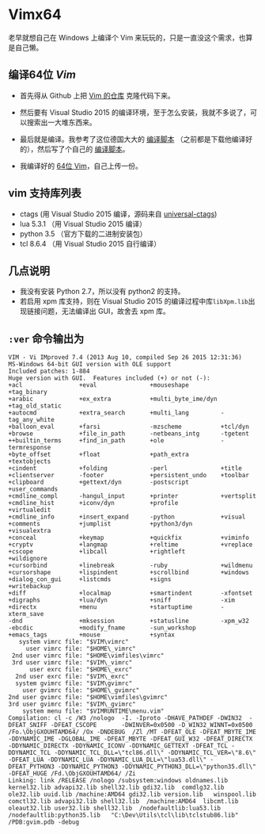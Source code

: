 # Vimx64
老早就想自己在 Windows 上编译个 Vim 来玩玩的，只是一直没这个需求，也算是自己懒。

## 编译64位 *Vim*
+ 首先得从 Github 上把 [Vim 的仓库][1] 克隆代码下来。

+ 然后要有 Visual Studio 2015 的编译环境，至于怎么安装，我就不多说了，可以搜索出一大堆东西来。

+ 最后就是编译。我参考了这位德国大大的 [编译脚本][2] （之前都是下载他编译好的），然后写了个自己的 [编译脚本](build.bat)。

+ 我编译好的 [64位 Vim](vim.7z)，自己上传一份。

## vim 支持库列表
+ ctags (用 Visual Studio 2015 编译，源码来自 [universal-ctags][3])
+ lua 5.3.1 （用 Visual Studio 2015 编译）
+ python 3.5 （官方下载的二进制安装包）
+ tcl 8.6.4 （用 Visual Studio 2015 自行编译）

## 几点说明
+ 我没有安装 Python 2.7，所以没有 python2 的支持。
+ 若启用 xpm 库支持，则在 Visual Studio 2015 的编译过程中库`libXpm.lib`出现链接问题，无法编译出 GUI，故舍去 xpm 库。

## `:ver` 命令输出为

```
VIM - Vi IMproved 7.4 (2013 Aug 10, compiled Sep 26 2015 12:31:36)
MS-Windows 64-bit GUI version with OLE support
Included patches: 1-884
Huge version with GUI.  Features included (+) or not (-):
+acl                +eval               +mouseshape         +tag_binary
+arabic             +ex_extra           +multi_byte_ime/dyn +tag_old_static
+autocmd            +extra_search       +multi_lang         -tag_any_white
+balloon_eval       +farsi              -mzscheme           +tcl/dyn
+browse             +file_in_path       -netbeans_intg      -tgetent
++builtin_terms     +find_in_path       +ole                -termresponse
+byte_offset        +float              +path_extra         +textobjects
+cindent            +folding            -perl               +title
+clientserver       -footer             +persistent_undo    +toolbar
+clipboard          +gettext/dyn        -postscript         +user_commands
+cmdline_compl      -hangul_input       +printer            +vertsplit
+cmdline_hist       +iconv/dyn          +profile            +virtualedit
+cmdline_info       +insert_expand      -python             +visual
+comments           +jumplist           +python3/dyn        +visualextra
+conceal            +keymap             +quickfix           +viminfo
+cryptv             +langmap            +reltime            +vreplace
+cscope             +libcall            +rightleft          +wildignore
+cursorbind         +linebreak          -ruby               +wildmenu
+cursorshape        +lispindent         +scrollbind         +windows
+dialog_con_gui     +listcmds           +signs              +writebackup
+diff               +localmap           +smartindent        -xfontset
+digraphs           +lua/dyn            +sniff              -xim
+directx            +menu               +startuptime        -xterm_save
-dnd                +mksession          +statusline         -xpm_w32
-ebcdic             +modify_fname       -sun_workshop       
+emacs_tags         +mouse              +syntax             
   system vimrc file: "$VIM\vimrc"
     user vimrc file: "$HOME\_vimrc"
 2nd user vimrc file: "$HOME\vimfiles\vimrc"
 3rd user vimrc file: "$VIM\_vimrc"
      user exrc file: "$HOME\_exrc"
  2nd user exrc file: "$VIM\_exrc"
  system gvimrc file: "$VIM\gvimrc"
    user gvimrc file: "$HOME\_gvimrc"
2nd user gvimrc file: "$HOME\vimfiles\gvimrc"
3rd user gvimrc file: "$VIM\_gvimrc"
    system menu file: "$VIMRUNTIME\menu.vim"
Compilation: cl -c /W3 /nologo  -I. -Iproto -DHAVE_PATHDEF -DWIN32  -DFEAT_SNIFF -DFEAT_CSCOPE       -DWINVER=0x0500 -D_WIN32_WINNT=0x0500  /Fo.\ObjGXOUHTAMD64/ /Ox -DNDEBUG  /Zl /MT -DFEAT_OLE -DFEAT_MBYTE_IME -DDYNAMIC_IME -DGLOBAL_IME -DFEAT_MBYTE -DFEAT_GUI_W32 -DFEAT_DIRECTX -DDYNAMIC_DIRECTX -DDYNAMIC_ICONV -DDYNAMIC_GETTEXT -DFEAT_TCL -DDYNAMIC_TCL -DDYNAMIC_TCL_DLL=\"tcl86.dll\" -DDYNAMIC_TCL_VER=\"8.6\" -DFEAT_LUA -DDYNAMIC_LUA -DDYNAMIC_LUA_DLL=\"lua53.dll\" -DFEAT_PYTHON3 -DDYNAMIC_PYTHON3 -DDYNAMIC_PYTHON3_DLL=\"python35.dll\" -DFEAT_HUGE /Fd.\ObjGXOUHTAMD64/ /Zi
Linking: link /RELEASE /nologo /subsystem:windows oldnames.lib kernel32.lib advapi32.lib shell32.lib gdi32.lib  comdlg32.lib ole32.lib uuid.lib /machine:AMD64 gdi32.lib version.lib   winspool.lib comctl32.lib advapi32.lib shell32.lib  /machine:AMD64  libcmt.lib oleaut32.lib user32.lib shell32.lib  /nodefaultlib:lua53.lib    /nodefaultlib:python35.lib   "C:\Dev\Utils\tcl\lib\tclstub86.lib" /PDB:gvim.pdb -debug
```

[1]: https://github.com/vim/vim
[2]: https://tuxproject.de/projects/vim/_compile.bat.php
[3]: https://github.com/universal-ctags/ctags.git